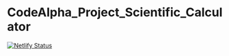 # CodeAlpha_Project_Scientific_Calculator
[![Netlify Status](https://api.netlify.com/api/v1/badges/3b60ae13-c3b3-4058-b627-8908f04390cc/deploy-status)](https://app.netlify.com/sites/benevolent-basbousa-9c553d/deploys)
